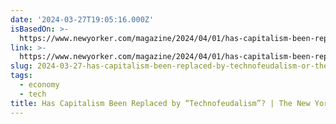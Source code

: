 ```yaml
---
date: '2024-03-27T19:05:16.000Z'
isBasedOn: >-
  https://www.newyorker.com/magazine/2024/04/01/has-capitalism-been-replaced-by-technofeudalism
link: >-
  https://www.newyorker.com/magazine/2024/04/01/has-capitalism-been-replaced-by-technofeudalism
slug: 2024-03-27-has-capitalism-been-replaced-by-technofeudalism-or-the-new-yorker
tags:
  - economy
  - tech
title: Has Capitalism Been Replaced by “Technofeudalism”? | The New Yorker
---
```


